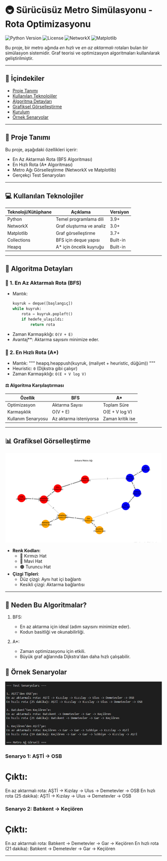 # 🚇 Sürücüsüz Metro Simülasyonu - Rota Optimizasyonu

![Python Version](https://img.shields.io/badge/Python-3.9%2B-blue)
![License](https://img.shields.io/badge/License-MIT-green)
![NetworkX](https://img.shields.io/badge/NetworkX-3.0%2B-orange)
![Matplotlib](https://img.shields.io/badge/Matplotlib-3.7%2B-red)

Bu proje, bir metro ağında *en hızlı* ve *en az aktarmalı* rotaları bulan bir simülasyon sistemidir. Graf teorisi ve optimizasyon algoritmaları kullanılarak geliştirilmiştir.

---

## 📜 İçindekiler
- [Proje Tanımı](#-proje-tanımı)
- [Kullanılan Teknolojiler](#-kullanılan-teknolojiler)
- [Algoritma Detayları](#-algoritma-detayları)
- [Grafiksel Görselleştirme](#-grafiksel-görselleştirme)
- [Kurulum](#-kurulum)
- [Örnek Senaryolar](#-örnek-senaryolar)

---

## 🎯 Proje Tanımı
Bu proje, aşağıdaki özellikleri içerir:
- En Az Aktarmalı Rota (BFS Algoritması)
- En Hızlı Rota (A* Algoritması)
- Metro Ağı Görselleştirme (NetworkX ve Matplotlib)
- Gerçekçi Test Senaryoları

---

## 💻 Kullanılan Teknolojiler
| Teknoloji/Kütüphane | Açıklama | Versiyon |
|---------------------|----------|----------|
| Python | Temel programlama dili | 3.9+ |
| NetworkX | Graf oluşturma ve analiz | 3.0+ |
| Matplotlib | Graf görselleştirme | 3.7+ |
| Collections | BFS için deque yapısı | Built-in |
| Heapq | A* için öncelik kuyruğu | Built-in |

---

## 🧠 Algoritma Detayları

### 🔵 1. En Az Aktarmalı Rota (BFS)
- Mantık: 
  ```python
  kuyruk = deque([başlangıç])
  while kuyruk:
      rota = kuyruk.popleft()
      if hedefe_ulaşıldı:
          return rota
  ```
- Zaman Karmaşıklığı: `O(V + E)`
- Avantaj**: Aktarma sayısını minimize eder.

### 🚀 2. En Hızlı Rota (A*)
- Mantık: 
"""
  heapq.heappush(kuyruk, (maliyet + heuristic, düğüm))
"""
- Heuristic: `0` (Dijkstra gibi çalışır)
- Zaman Karmaşıklığı: `O(E + V log V)`

#### ⚖️ Algoritma Karşılaştırması
| Özellik               | BFS                      | A*                          |
|-----------------------|--------------------------|-----------------------------|
| Optimizasyon      | Aktarma Sayısı           | Toplam Süre                 |
| Karmaşıklık       | O(V + E)                 | O(E + V log V)              |
| Kullanım Senaryosu| Az aktarma isteniyorsa   | Zaman kritik ise            |

---

## 📊 Grafiksel Görselleştirme

![Fotoğraf Açıklaması](images/metro_G.png)

- **Renk Kodları**:
  - 🔴 Kırmızı Hat
  - 🔵 Mavi Hat
  - 🟠 Turuncu Hat
- **Çizgi Tipleri**:
  - Düz çizgi: Aynı hat içi bağlantı
  - Kesikli çizgi: Aktarma bağlantısı

---
## 🌟 Neden Bu Algoritmalar?
1. BFS:
   - En az aktarma  için ideal (adım sayısını minimize eder).
   - Kodun basitliği ve okunabilirliği.
   
2. A*:
   - Zaman optimizasyonu için etkili.
   - Büyük graf ağlarında Dijkstra'dan daha hızlı çalışabilir.


## 🧪 Örnek Senaryolar
![Fotoğraf Açıklaması](images/kod_çıktısı.png)


### Senaryo 1: AŞTİ → OSB

# Çıktı:
En az aktarmalı rota: AŞTİ → Kızılay → Ulus → Demetevler → OSB
En hızlı rota (25 dakika): AŞTİ → Kızılay → Ulus → Demetevler → OSB


### Senaryo 2: Batıkent → Keçiören

# Çıktı:
En az aktarmalı rota: Batıkent → Demetevler → Gar → Keçiören
En hızlı rota (21 dakika): Batıkent → Demetevler → Gar → Keçiören


---
